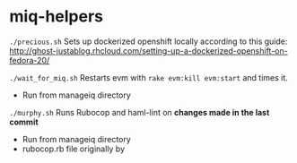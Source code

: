 # miq-helpers
```./precious.sh``` Sets up dockerized openshift locally according to this guide:
http://ghost-justablog.rhcloud.com/setting-up-a-dockerized-openshift-on-fedora-20/

```./wait_for_miq.sh``` Restarts evm with ```rake evm:kill evm:start``` and times it.
* Run from manageiq directory

```./murphy.sh``` Runs Rubocop and haml-lint on <b>changes made in the last commit</b>
* Run from manageiq directory
* rubocop.rb file originally by 
